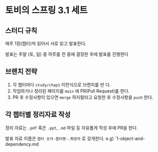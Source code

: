 # 토비의 스프링 3.1 세트

## 스터디 규칙 
매주 1장(챕터)씩 읽어서 서로 읽고 발표한다.

발표는 주말 (토, 일) 중 하루를 전 중에 결정한 후에 발표를 진행한다

## 브랜치 전략

1. 각 챕터마다 `study/chap1` 이런식으로 브랜치를 딴 다.
2. 작업하거나 정리된 페이지를 `main` 에 PR(Pull Request)를 한다.
3. PR 후 수정사항이 있으면 `merge` 하지말라고 요청한 후 수정사항을 `push` 한다. 
 
## 각 챕터별 정리자료 작성

정리 자료는 `.pdf` 혹은 `.ppt`, `.md` 파일 등 자유롭게 작성 후에 PR을 한다. 

발표 자료 이름은 `챕터 숫자-챕터명-.확장자` 로 갖게한다.
e.g) `1-object-and-dependency.md
